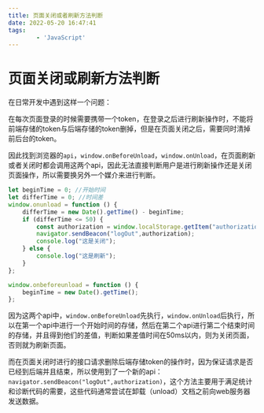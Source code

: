 ```yaml
---
title: 页面关闭或者刷新方法判断
date: 2022-05-20 16:47:41
tags:
		- 'JavaScript'
---
```


# 页面关闭或刷新方法判断

在日常开发中遇到这样一个问题：

在每次页面登录的时候需要携带一个token，在登录之后进行刷新操作时，不能将前端存储的token与后端存储的token删掉，但是在页面关闭之后，需要同时清掉前后台的token。

<!--more-->

因此找到浏览器的`api`，`window.onBeforeUnload`，`window.onUnload`，在页面刷新或者关闭时都会调用这两个api，因此无法直接判断用户是进行刷新操作还是关闭页面操作，所以需要换另外一个媒介来进行判断。

```js
let beginTime = 0; //开始时间
let differTime = 0; //时间差
window.onunload = function () {
    differTime = new Date().getTime() - beginTime;
    if (differTime <= 50) {
        const authorization = window.localStorage.getItem("authorization")
        navigator.sendBeacon("logOut",authorization);
        console.log("这是关闭");
    } else {
        console.log("这是刷新");
    }
};

window.onbeforeunload = function () {
    beginTime = new Date().getTime();
};
```

因为这两个api中，`window.onBeforeUnload`先执行，`window.onUnload`后执行，所以在第一个api中进行一个开始时间的存储，然后在第二个api进行第二个结束时间的存储，并且得到他们的差值，判断如果差值时间在50ms以内，则为关闭页面，否则就为刷新页面。

而在页面关闭时进行的接口请求删除后端存储token的操作时，因为保证请求是否已经到后端并且结束，所以使用到了一个新的api：`navigator.sendBeacon("logOut",authorization)`，这个方法主要用于满足统计和诊断代码的需要，这些代码通常尝试在卸载（unload）文档之前向web服务器发送数据。